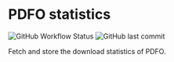 # PDFO statistics

![GitHub Workflow Status](https://img.shields.io/github/actions/workflow/status/pdfo/stats/fetch.yml?label=fetch&style=for-the-badge)
![GitHub last commit](https://img.shields.io/github/last-commit/pdfo/stats?style=for-the-badge)

Fetch and store the download statistics of PDFO.
